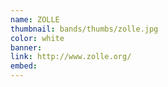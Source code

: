 ```yaml
---
name: ZOLLE
thumbnail: bands/thumbs/zolle.jpg
color: white
banner:
link: http://www.zolle.org/
embed:
---
```


